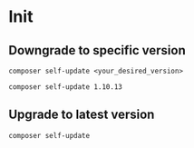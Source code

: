 # Init

## Downgrade to specific version

`composer self-update <your_desired_version>`

`composer self-update 1.10.13`

## Upgrade to latest version

`composer self-update`